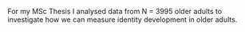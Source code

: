 For my MSc Thesis I analysed data from N = 3995 older adults to investigate how we can measure identity development in older adults.
